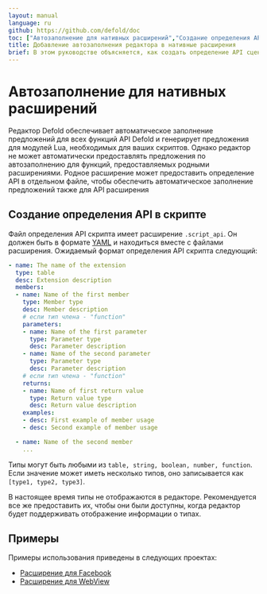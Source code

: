```yaml
---
layout: manual
language: ru
github: https://github.com/defold/doc
toc: ["Автозаполнение для нативных расширений","Создание определения API в скрипте","Примеры"]
title: Добавление автозаполнения редактора в нативные расширения
brief: В этом руководстве объясняется, как создать определение API сценария, чтобы редактор Defold мог обеспечить автозаполнение для пользовательских расширения.
---
```


# Автозаполнение для нативных расширений

Редактор Defold обеспечивает автоматическое заполнение предложений для всех функций API Defold и генерирует предложения для модулей Lua, необходимых для ваших скриптов. Однако редактор не может автоматически предоставлять предложения по автозаполнению для функций, предоставляемых родными расширениями. Родное расширение может предоставить определение API в отдельном файле, чтобы обеспечить автоматическое заполнение предложений также для API расширения


## Создание определения API в скрипте

Файл определения API скрипта имеет расширение `.script_api`. Он должен быть в формате [YAML](https://yaml.org/) и находиться вместе с файлами расширения. Ожидаемый формат определения API скрипта следующий:

```yml
- name: The name of the extension
  type: table
  desc: Extension description
  members:
  - name: Name of the first member
    type: Member type
    desc: Member description
    # если тип члена - "function"
    parameters:
    - name: Name of the first parameter
      type: Parameter type
      desc: Parameter description
    - name: Name of the second parameter
      type: Parameter type
      desc: Parameter description
    # если тип члена - "function"
    returns:
    - name: Name of first return value
      type: Return value type
      desc: Return value description
    examples:
    - desc: First example of member usage
    - desc: Second example of member usage

  - name: Name of the second member
    ...
```

Типы могут быть любыми из `table, string, boolean, number, function`. Если значение может иметь несколько типов, оно записывается как `[type1, type2, type3]`.
<div class='sidenote' markdown='1'>
В настоящее время типы не отображаются в редакторе. Рекомендуется все же предоставить их, чтобы они были доступны, когда редактор будет поддерживать отображение информации о типах.
</div>

## Примеры

Примеры использования приведены в следующих проектах:

* [Расширение для Facebook](https://github.com/defold/extension-facebook/tree/master/facebook/api)
* [Расширение для WebView](https://github.com/defold/extension-webview/blob/master/webview/api/webview.script_api)
